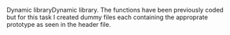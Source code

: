Dynamic libraryDynamic library. The functions have been previously coded but for this task I created dummy files each containing the approprate prototype as seen in the header file.
